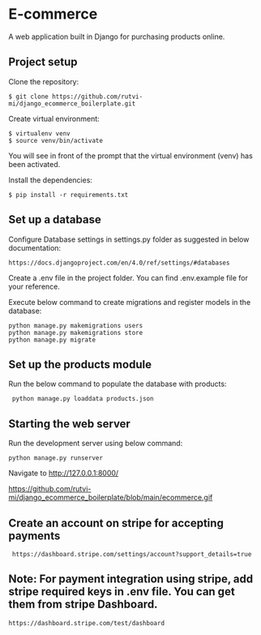 # **E-commerce**

A web application built in Django for purchasing products online.

## **Project setup**

Clone the repository:

````
$ git clone https://github.com/rutvi-mi/django_ecommerce_boilerplate.git
````

Create virtual environment:

````
$ virtualenv venv
$ source venv/bin/activate
````

You will see in front of the prompt that the virtual environment (venv) has been activated.

Install the dependencies:

````
$ pip install -r requirements.txt
````

## **Set up a database**

Configure Database settings in settings.py folder as suggested in below documentation:

````
https://docs.djangoproject.com/en/4.0/ref/settings/#databases
````

Create a .env file in the project folder. You can find .env.example file for your reference.

Execute below command to create migrations and register models in the database:

````
python manage.py makemigrations users
python manage.py makemigrations store
python manage.py migrate
````

## **Set up the products module**

Run the below command to populate the database with products:

````
 python manage.py loaddata products.json
````

## **Starting the web server**

Run the development server using below command:

````
python manage.py runserver
````

Navigate to http://127.0.0.1:8000/


https://github.com/rutvi-mi/django_ecommerce_boilerplate/blob/main/ecommerce.gif


## **Create an account on stripe for accepting payments**

````
 https://dashboard.stripe.com/settings/account?support_details=true
````

##  Note: **For payment integration using stripe, add stripe required keys in .env file. You can get them from stripe Dashboard.**

````
https://dashboard.stripe.com/test/dashboard
````













